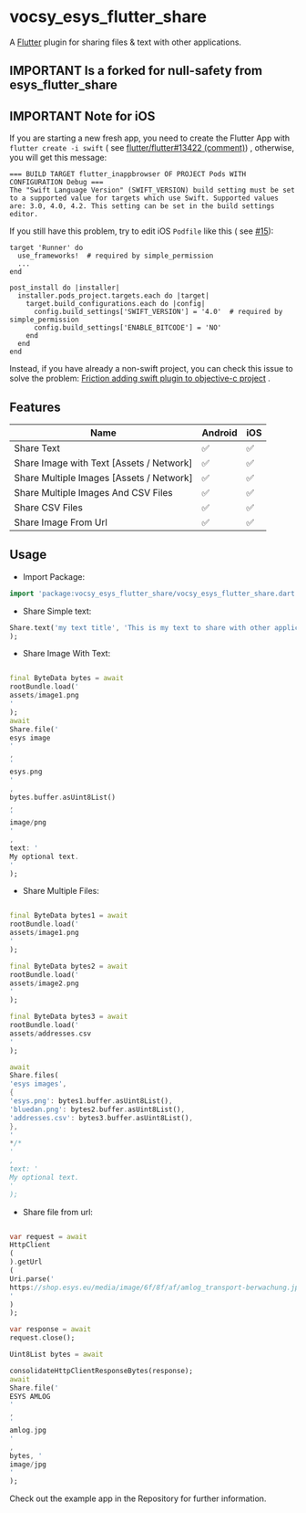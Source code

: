 # vocsy_esys_flutter_share

A [Flutter](https://flutter.io) plugin for sharing files & text with other applications.

## IMPORTANT Is a forked for null-safety from esys_flutter_share

## IMPORTANT Note for iOS

If you are starting a new fresh app, you need to create the Flutter App
with `flutter create -i swift` (
see [flutter/flutter#13422 (comment)](https://github.com/flutter/flutter/issues/13422#issuecomment-392133780))
, otherwise, you will get this message:

```
=== BUILD TARGET flutter_inappbrowser OF PROJECT Pods WITH CONFIGURATION Debug ===
The "Swift Language Version" (SWIFT_VERSION) build setting must be set to a supported value for targets which use Swift. Supported values are: 3.0, 4.0, 4.2. This setting can be set in the build settings editor.
```

If you still have this problem, try to edit iOS `Podfile` like this (
see [#15](https://github.com/pichillilorenzo/flutter_inappbrowser/issues/15)):

```
target 'Runner' do
  use_frameworks!  # required by simple_permission
  ...
end

post_install do |installer|
  installer.pods_project.targets.each do |target|
    target.build_configurations.each do |config|
      config.build_settings['SWIFT_VERSION'] = '4.0'  # required by simple_permission
      config.build_settings['ENABLE_BITCODE'] = 'NO'
    end
  end
end
```

Instead, if you have already a non-swift project, you can check this issue to solve the
problem: [Friction adding swift plugin to objective-c project](https://github.com/flutter/flutter/issues/16049)
.

## Features

| Name | Android | iOS |
|------|-------|------|
| Share Text | ✅ | ✅ |
| Share Image with Text [Assets / Network] | ✅ | ✅ |
| Share Multiple Images [Assets / Network] | ✅ | ✅ |
| Share Multiple Images And CSV Files | ✅ | ✅ |
| Share CSV Files | ✅ | ✅ |
| Share Image From Url | ✅ | ✅ |


## Usage

+ Import Package:

```dart
import 'package:vocsy_esys_flutter_share/vocsy_esys_flutter_share.dart';
```

+ Share Simple text:

```dart
Share.text('my text title', 'This is my text to share with other applications.', 'text/plain'
);
```

+ Share Image With Text:

```dart

final ByteData bytes = await
rootBundle.load('
assets/image1.png
'
);
await
Share.file('
esys image
'
,
'
esys.png
'
,
bytes.buffer.asUint8List()
,
'
image/png
'
,
text: '
My optional text.
'
);
```

+ Share Multiple Files:

```dart

final ByteData bytes1 = await
rootBundle.load('
assets/image1.png
'
);

final ByteData bytes2 = await
rootBundle.load('
assets/image2.png
'
);

final ByteData bytes3 = await
rootBundle.load('
assets/addresses.csv
'
);

await
Share.files(
'esys images',
{
'esys.png': bytes1.buffer.asUint8List(),
'bluedan.png': bytes2.buffer.asUint8List(),
'addresses.csv': bytes3.buffer.asUint8List(),
},
'
*/*
'
,
text: '
My optional text.
'
);
```

+ Share file from url:

```dart

var request = await
HttpClient
(
).getUrl
(
Uri.parse('
https://shop.esys.eu/media/image/6f/8f/af/amlog_transport-berwachung.jpg
'
)
);

var response = await
request.close();

Uint8List bytes = await

consolidateHttpClientResponseBytes(response);
await
Share.file('
ESYS AMLOG
'
,
'
amlog.jpg
'
,
bytes, '
image/jpg
'
);
```

Check out the example app in the Repository for further information.


